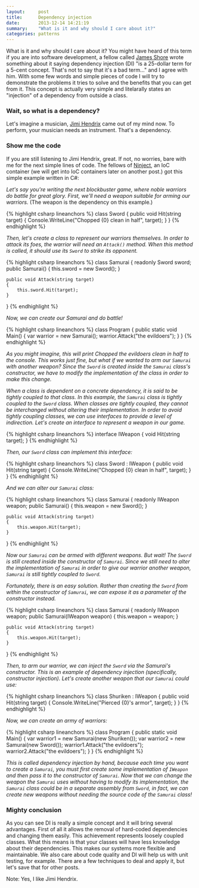 ```yaml
---
layout:     post
title:      Dependency injection
date:       2013-12-14 14:21:19
summary:    "What is it and why should I care about it?"
categories: patterns
---
```


What is it and why should I care about it? You might have heard of this term if you are into software development, a fellow called [James Shore](http://www.jamesshore.com/) wrote something about it saying dependency injection (DI) "is a 25-dollar term for a 5-cent concept. That's not to say that it's a bad term..." and I agree with him. With some few words and simple pieces of code I will try to demonstrate the problems it tries to solve and the benefits that you can get from it. This concept is actually very simple and litelarally states an "injection" of a dependency from outside a class.

### Wait, so what is a dependency?

Let's imagine a musician, [Jimi Hendrix](http://www.youtube.com/watch?v=LvmKlZGTTU4) came out of my mind now. To perform, your musician needs an instrument. That's a dependency.

### Show me the code

If you are still listening to Jimi Hendrix, great. If not, no worries, bare with me for the next simple lines of code. The fellows of [Ninject](http://www.ninject.org/), an IoC container (we will get into IoC containers later on another post.) got this simple example written in C#:

_Let's say you're writing the next blockbuster game, where noble warriors do battle for great glory. First, we'll need a weapon suitable for arming our warriors._ (The weapon is the dependency on this example.)

{% highlight csharp lineanchors %}
class Sword
{
    public void Hit(string target)
    {
        Console.WriteLine("Chopped {0} clean in half", target);
    }
}
{% endhighlight %}

_Then, let's create a class to represent our warriors themselves. In order to attack its foes, the warrior will need an `Attack()` method. When this method is called, it should use its `Sword` to strike its opponent._

{% highlight csharp lineanchors %}
class Samurai
{
    readonly Sword sword;
    public Samurai()
    {
        this.sword = new Sword();
    }

    public void Attack(string target)
    {
        this.sword.Hit(target);
    }
}
{% endhighlight %}

_Now, we can create our Samurai and do battle!_

{% highlight csharp lineanchors %}
class Program
{
    public static void Main()
    {
        var warrior = new Samurai();
        warrior.Attack("the evildoers");
    }
}
{% endhighlight %}

_As you might imagine, this will print Chopped the evildoers clean in half to the console. This works just fine, but what if we wanted to arm our `Samurai` with another weapon? Since the `Sword` is created inside the `Samurai` class's constructor, we have to modify the implementation of the class in order to make this change._

_When a class is dependent on a concrete dependency, it is said to be tightly coupled to that class. In this example, the `Samurai` class is tightly coupled to the `Sword` class. When classes are tightly coupled, they cannot be interchanged without altering their implementation. In order to avoid tightly coupling classes, we can use interfaces to provide a level of indirection. Let's create an interface to represent a weapon in our game._

{% highlight csharp lineanchors %}
interface IWeapon
{
    void Hit(string target);
}
{% endhighlight %}

_Then, our `Sword` class can implement this interface:_

{% highlight csharp lineanchors %}
class Sword : IWeapon
{
    public void Hit(string target)
    {
        Console.WriteLine("Chopped {0} clean in half", target);
    }
}
{% endhighlight %}

_And we can alter our `Samurai` class:_

{% highlight csharp lineanchors %}
class Samurai
{
    readonly IWeapon weapon;
    public Samurai()
    {
        this.weapon = new Sword();
    }

    public void Attack(string target) 
    {
        this.weapon.Hit(target);
    }
}
{% endhighlight %}

_Now our `Samurai` can be armed with different weapons. But wait! The `Sword` is still created inside the constructor of `Samurai`. Since we still need to alter the implementation of `Samurai` in order to give our warrior another weapon, `Samurai` is still tightly coupled to `Sword`._

_Fortunately, there is an easy solution. Rather than creating the `Sword` from within the constructor of `Samurai`, we can expose it as a parameter of the constructor instead._

{% highlight csharp lineanchors %}
class Samurai
{
    readonly IWeapon weapon;
    public Samurai(IWeapon weapon)
    {
        this.weapon = weapon;
    }

    public void Attack(string target) 
    {
        this.weapon.Hit(target);
    }
 }
{% endhighlight %}

_Then, to arm our warrior, we can inject the `Sword` via the Samurai's constructor. This is an example of dependency injection (specifically, constructor injection). Let's create another weapon that our `Samurai` could use:_

{% highlight csharp lineanchors %}
class Shuriken : IWeapon
{
    public void Hit(string target)
    {
        Console.WriteLine("Pierced {0}'s armor", target);
    }
 }
{% endhighlight %}

_Now, we can create an army of warriors:_

{% highlight csharp lineanchors %}
class Program
{
    public static void Main()
    {
        var warrior1 = new Samurai(new Shuriken());
        var warrior2 = new Samurai(new Sword());
        warrior1.Attack("the evildoers");
        warrior2.Attack("the evildoers");
    }
}
{% endhighlight %}

_This is called dependency injection by hand, because each time you want to create a `Samurai`, you must first create some implementation of `IWeapon` and then pass it to the constructor of `Samurai`. Now that we can change the weapon the `Samurai` uses without having to modify its implementation, the `Samurai` class could be in a separate assembly from `Sword`, in fact, we can create new weapons without needing the source code of the `Samurai` class!_

### Mighty conclusion

As you can see DI is really a simple concept and it will bring several advantages. First of all it allows the removal of hard-coded dependencies and changing them easily. This achievement represents loosely coupled classes. What this means is that your classes will have less knowledge about their dependencies. This makes our systems more flexible and maintainable. We also care about code quality and DI will help us with unit testing, for example. There are a few techniques to deal and apply it, but let's save that for other posts.

Note: Yes, I like Jimi Hendrix.
